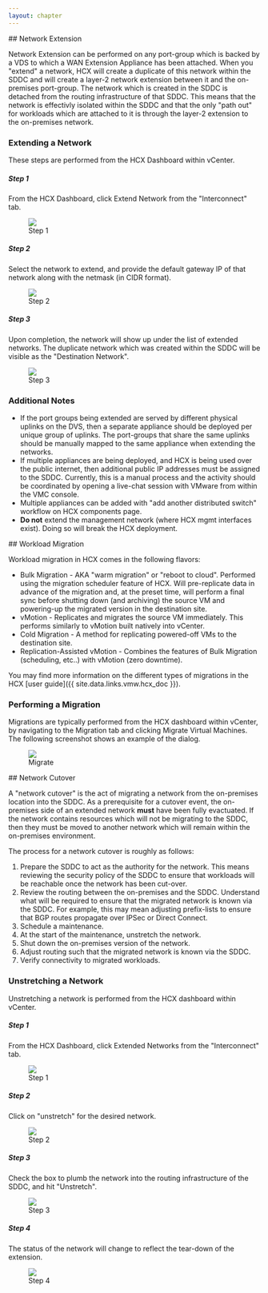 ```yaml
---
layout: chapter
---
```


<section markdown="1" id="network-extension">
## Network Extension

Network Extension can be performed on any port-group which is backed by a VDS to which a WAN Extension Appliance has been attached. When you "extend" a network, HCX will create a duplicate of this network within the SDDC and will create a layer-2 network extension between it and the on-premises port-group. The network which is created in the SDDC is detached from the routing infrastructure of that SDDC. This means that the network is effectivly isolated within the SDDC and that the only "path out" for workloads which are attached to it is through the layer-2 extension to the on-premises network.


### Extending a Network
These steps are performed from the HCX Dashboard within vCenter.

##### Step 1
From the HCX Dashboard, click Extend Network from the "Interconnect" tab.

<figure>
  <img src="{{ '/book/illustrations/cloud-services/hcx/extend-net/step01.png' | relative_url }}">
  <figcaption>Step 1</figcaption>
</figure>

##### Step 2
Select the network to extend, and provide the default gateway IP of that network along with the netmask (in CIDR format).

<figure>
  <img src="{{ '/book/illustrations/cloud-services/hcx/extend-net/step02.png' | relative_url }}">
  <figcaption>Step 2</figcaption>
</figure>

##### Step 3
Upon completion, the network will show up under the list of extended networks. The duplicate network which was created within the SDDC will be visible as the "Destination Network".

<figure>
  <img src="{{ '/book/illustrations/cloud-services/hcx/extend-net/step03.png' | relative_url }}">
  <figcaption>Step 3</figcaption>
</figure>


### Additional Notes
* If the port groups being extended are served by different physical uplinks on the DVS, then a separate appliance should be deployed per unique group of uplinks.  The port-groups that share the same uplinks should be manually mapped to the same appliance when extending the networks.
* If multiple appliances are being deployed, and HCX is being used over the public internet, then additional public IP addresses must be assigned to the SDDC. Currently, this is a manual process and the activity should be coordinated by opening a live-chat session with VMware from within the VMC console.
* Multiple appliances can be added with "add another distributed switch" workflow on HCX components page.
* **Do not** extend the management network (where HCX mgmt interfaces exist). Doing so will break the HCX deployment.

</section>



<section markdown="1" id="workload-migration">
## Workload Migration

Workload migration in HCX comes in the following flavors:
* Bulk Migration - AKA "warm migration" or "reboot to cloud". Performed using the migration scheduler feature of HCX. Will pre-replicate data in advance of the migration and, at the preset time, will perform a final sync before shutting down (and archiving) the source VM and powering-up the migrated version in the destination site.
* vMotion - Replicates and migrates the source VM immediately. This performs similarly to vMotion built natively into vCenter.
* Cold Migration - A method for replicating powered-off VMs to the destination site.
* Replication-Assisted vMotion - Combines the features of Bulk Migration (scheduling, etc..) with vMotion (zero downtime).

You may find more information on the different types of migrations in the HCX [user guide]({{ site.data.links.vmw.hcx_doc }}).


### Performing a Migration
Migrations are typically performed from the HCX dashboard within vCenter, by navigating to the Migration tab and clicking Migrate Virtual Machines. The following screenshot shows an example of the dialog.

<figure>
  <img src="{{ '/book/illustrations/cloud-services/hcx/migrate/migrate.png' | relative_url }}">
  <figcaption>Migrate</figcaption>
</figure>

</section>



<section markdown="1" id="network-cutover">
## Network Cutover

A "network cutover" is the act of migrating a network from the on-premises location into the SDDC. As a prerequisite for a cutover event, the on-premises side of an extended network **must** have been fully evactuated. If the network contains resources which will not be migrating to the SDDC, then they must be moved to another network which will remain within the on-premises environment.

The process for a network cutover is roughly as follows:
1. Prepare the SDDC to act as the authority for the network. This means reviewing the security policy of the SDDC to ensure that workloads will be reachable once the network has been cut-over.
2. Review the routing between the on-premises and the SDDC. Understand what will be required to ensure that the migrated network is known via the SDDC. For example, this may mean adjusting prefix-lists to ensure that BGP routes propagate over IPSec or Direct Connect.
3. Schedule a maintenance.
4. At the start of the maintenance, unstretch the network.
5. Shut down the on-premises version of the network.
6. Adjust routing such that the migrated network is known via the SDDC.
7. Verify connectivity to migrated workloads.


### Unstretching a Network
Unstretching a network is performed from the HCX dashboard within vCenter.

##### Step 1
From the HCX Dashboard, click Extended Networks from the "Interconnect" tab.

<figure>
  <img src="{{ '/book/illustrations/cloud-services/hcx/extend-net/step01.png' | relative_url }}">
  <figcaption>Step 1</figcaption>
</figure>

##### Step 2
Click on "unstretch" for the desired network.

<figure>
  <img src="{{ '/book/illustrations/cloud-services/hcx/net-cutover/step02.png' | relative_url }}">
  <figcaption>Step 2</figcaption>
</figure>

##### Step 3
Check the box to plumb the network into the routing infrastructure of the SDDC, and hit "Unstretch".

<figure>
  <img src="{{ '/book/illustrations/cloud-services/hcx/net-cutover/step03.png' | relative_url }}">
  <figcaption>Step 3</figcaption>
</figure>

##### Step 4
The status of the network will change to reflect the tear-down of the extension.

<figure>
  <img src="{{ '/book/illustrations/cloud-services/hcx/net-cutover/step04.png' | relative_url }}">
  <figcaption>Step 4</figcaption>
</figure>

</section>

